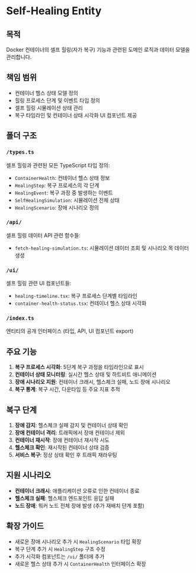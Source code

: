 # Self-Healing Entity

## 목적
Docker 컨테이너의 셀프 힐링(자가 복구) 기능과 관련된 도메인 로직과 데이터 모델을 관리합니다.

## 책임 범위
- 컨테이너 헬스 상태 모델 정의
- 힐링 프로세스 단계 및 이벤트 타입 정의
- 셀프 힐링 시뮬레이션 상태 관리
- 복구 타임라인 및 컨테이너 상태 시각화 UI 컴포넌트 제공

## 폴더 구조

### `/types.ts`
셀프 힐링과 관련된 모든 TypeScript 타입 정의:
- `ContainerHealth`: 컨테이너 헬스 상태 정보
- `HealingStep`: 복구 프로세스의 각 단계
- `HealingEvent`: 복구 과정 중 발생하는 이벤트
- `SelfHealingSimulation`: 시뮬레이션 전체 상태
- `HealingScenario`: 장애 시나리오 정의

### `/api/`
셀프 힐링 데이터 API 관련 함수들:
- `fetch-healing-simulation.ts`: 시뮬레이션 데이터 조회 및 시나리오 목 데이터 생성

### `/ui/`
셀프 힐링 관련 UI 컴포넌트들:
- `healing-timeline.tsx`: 복구 프로세스 단계별 타임라인
- `container-health-status.tsx`: 컨테이너 헬스 상태 시각화

### `/index.ts`
엔티티의 공개 인터페이스 (타입, API, UI 컴포넌트 export)

## 주요 기능
1. **복구 프로세스 시각화**: 5단계 복구 과정을 타임라인으로 표시
2. **컨테이너 상태 모니터링**: 실시간 헬스 상태 및 하트비트 애니메이션
3. **장애 시나리오 지원**: 컨테이너 크래시, 헬스체크 실패, 노드 장애 시나리오
4. **복구 통계**: 복구 시간, 다운타임 등 주요 지표 추적

## 복구 단계
1. **장애 감지**: 헬스체크 실패 감지 및 컨테이너 상태 확인
2. **장애 컨테이너 격리**: 트래픽에서 장애 컨테이너 제외
3. **컨테이너 재시작**: 장애 컨테이너 재시작 시도
4. **헬스체크 확인**: 재시작된 컨테이너 상태 검증
5. **서비스 복구**: 정상 상태 확인 후 트래픽 재라우팅

## 지원 시나리오
- **컨테이너 크래시**: 애플리케이션 오류로 인한 컨테이너 종료
- **헬스체크 실패**: 헬스체크 엔드포인트 응답 실패
- **노드 장애**: 워커 노드 전체 장애 발생 (추가 재배치 단계 포함)

## 확장 가이드
- 새로운 장애 시나리오 추가 시 `HealingScenario` 타입 확장
- 복구 단계 추가 시 `HealingStep` 구조 수정
- 추가 시각화 컴포넌트는 `/ui/` 폴더에 추가
- 새로운 헬스 상태 추가 시 `ContainerHealth` 인터페이스 확장 
